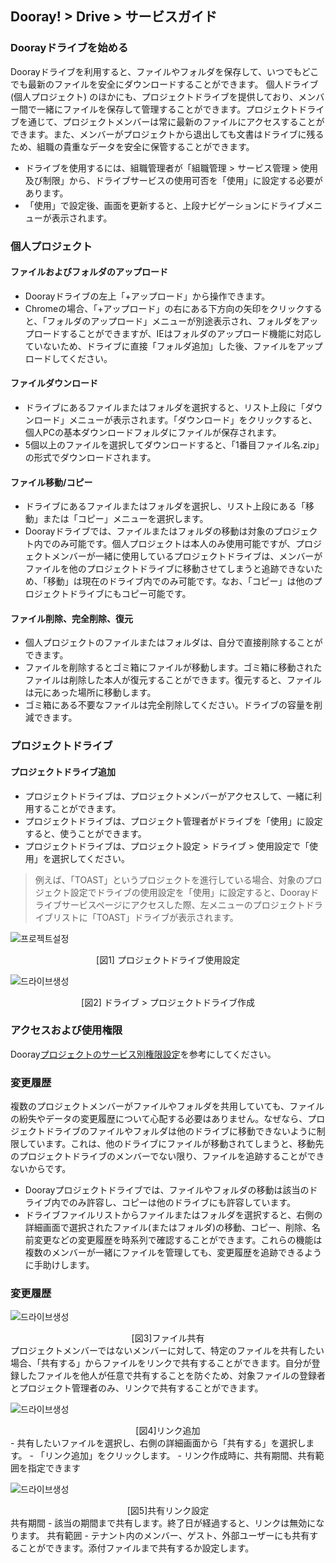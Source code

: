 ## Dooray! > Drive > サービスガイド

### Doorayドライブを始める
Doorayドライブを利用すると、ファイルやフォルダを保存して、いつでもどこでも最新のファイルを安全にダウンロードすることができます。
個人ドライブ(個人プロジェクト) のほかにも、プロジェクトドライブを提供しており、メンバー間で一緒にファイルを保存して管理することができます。プロジェクトドライブを通じて、プロジェクトメンバーは常に最新のファイルにアクセスすることができます。また、メンバーがプロジェクトから退出しても文書はドライブに残るため、組職の貴重なデータを安全に保管することができます。
- ドライブを使用するには、組職管理者が「組職管理 > サービス管理 > 使用及び制限」から、ドライブサービスの使用可否を「使用」に設定する必要があります。
- 「使用」で設定後、画面を更新すると、上段ナビゲーションにドライブメニューが表示されます。


### 個人プロジェクト
#### ファイルおよびフォルダのアップロード
-	Doorayドライブの左上「+アップロード」から操作できます。
-	Chromeの場合、「+アップロード」の右にある下方向の矢印をクリックすると、「フォルダのアップロード」メニューが別途表示され、フォルダをアップロードすることができますが、IEはフォルダのアップロード機能に対応していないため、ドライブに直接「フォルダ追加」した後、ファイルをアップロードしてください。

#### ファイルダウンロード
- ドライブにあるファイルまたはフォルダを選択すると、リスト上段に「ダウンロード」メニューが表示されます。「ダウンロード」をクリックすると、個人PCの基本ダウンロードフォルダにファイルが保存されます。
-	5個以上のファイルを選択してダウンロードすると、「1番目ファイル名.zip」の形式でダウンロードされます。

#### ファイル移動/コピー
- ドライブにあるファイルまたはフォルダを選択し、リスト上段にある「移動」または「コピー」メニューを選択します。
-	Doorayドライブでは、ファイルまたはフォルダの移動は対象のプロジェクト内でのみ可能です。個人プロジェクトは本人のみ使用可能ですが、プロジェクトメンバーが一緒に使用しているプロジェクトドライブは、メンバーがファイルを他のプロジェクトドライブに移動させてしまうと追跡できないため、「移動」は現在のドライブ内でのみ可能です。なお、「コピー」は他のプロジェクトドライブにもコピー可能です。

#### ファイル削除、完全削除、復元
-	個人プロジェクトのファイルまたはフォルダは、自分で直接削除することができます。
-	ファイルを削除するとゴミ箱にファイルが移動します。ゴミ箱に移動されたファイルは削除した本人が復元することができます。復元すると、ファイルは元にあった場所に移動します。
-	ゴミ箱にある不要なファイルは完全削除してください。ドライブの容量を削減できます。

### プロジェクトドライブ
#### プロジェクトドライブ追加
-	プロジェクトドライブは、プロジェクトメンバーがアクセスして、一緒に利用することができます。
-	プロジェクトドライブは、プロジェクト管理者がドライブを「使用」に設定すると、使うことができます。
-	プロジェクトドライブは、プロジェクト設定 > ドライブ > 使用設定で「使用」を選択してください。

> 例えば、「TOAST」というプロジェクトを進行している場合、対象のプロジェクト設定でドライブの使用設定を「使用」に設定すると、Doorayドライブサービスページにアクセスした際、左メニューのプロジェクトドライブリストに「TOAST」ドライブが表示されます。

![프로젝트설정](http://static.toastoven.net/prod_dooray_drive/01_drive_setting.png)
<center>[図1] プロジェクトドライブ使用設定</center>
  
![드라이브생성](http://static.toastoven.net/prod_dooray_drive/02_drive_create.png)
<center>[図2] ドライブ > プロジェクトドライブ作成</center>  
                                                 
### アクセスおよび使用権限
Dooray[プロジェクトのサービス別権限設定](https://docs.toast.com/ja/Dooray/Project/ja/service-guide-detail/ )を参考にしてください。

### 変更履歴
複数のプロジェクトメンバーがファイルやフォルダを共用していても、ファイルの紛失やデータの変更履歴について心配する必要はありません。なぜなら、プロジェクトドライブのファイルやフォルダは他のドライブに移動できないように制限しています。これは、他のドライブにファイルが移動されてしまうと、移動先のプロジェクトドライブのメンバーでない限り、ファイルを追跡することができないからです。 
-	Doorayプロジェクトドライブでは、ファイルやフォルダの移動は該当のドライブ内でのみ許容し、コピーは他のドライブにも許容しています。
-	ドライブファイルリストからファイルまたはフォルダを選択すると、右側の詳細画面で選択されたファイル(またはフォルダ)の移動、コピー、削除、名前変更などの変更履歴を時系列で確認することができます。これらの機能は複数のメンバーが一緒にファイルを管理しても、変更履歴を追跡できるように手助けします。

### 変更履歴
![드라이브생성](http://static.toastoven.net/prod_dooray_drive/02_drive_create.png)
<center>[図3]ファイル共有</center>  
プロジェクトメンバーではないメンバーに対して、特定のファイルを共有したい場合、「共有する」からファイルをリンクで共有することができます。自分が登録したファイルを他人が任意で共有することを防ぐため、対象ファイルの登録者とプロジェクト管理者のみ、リンクで共有することができます。

![드라이브생성](http://static.toastoven.net/prod_dooray_drive/02_drive_create.png)
<center>[図4]リンク追加</center>  
-	共有したいファイルを選択し、右側の詳細画面から「共有する」を選択します。
-	「リンク追加」をクリックします。
-	リンク作成時に、共有期間、共有範囲を指定できます

![드라이브생성](http://static.toastoven.net/prod_dooray_drive/02_drive_create.png)
<center>[図5]共有リンク設定</center>  
共有期間
-	該当の期間まで共有します。終了日が経過すると、リンクは無効になります。
共有範囲
-	テナント内のメンバー、ゲスト、外部ユーザーにも共有することができます。添付ファイルまで共有するか設定します。
